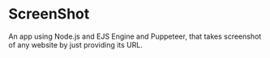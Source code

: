 # ScreenShot
An app using Node.js and EJS Engine and Puppeteer, that takes screenshot of any website by just providing its URL.
